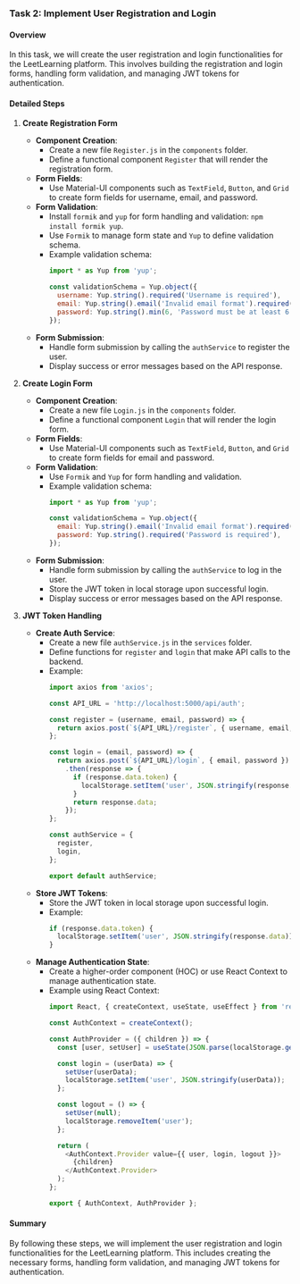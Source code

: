 ### Task 2: Implement User Registration and Login

#### Overview
In this task, we will create the user registration and login functionalities for the LeetLearning platform. This involves building the registration and login forms, handling form validation, and managing JWT tokens for authentication.

#### Detailed Steps

1. **Create Registration Form**
   - **Component Creation**:
     - Create a new file `Register.js` in the `components` folder.
     - Define a functional component `Register` that will render the registration form.
   - **Form Fields**:
     - Use Material-UI components such as `TextField`, `Button`, and `Grid` to create form fields for username, email, and password.
   - **Form Validation**:
     - Install `formik` and `yup` for form handling and validation: `npm install formik yup`.
     - Use `Formik` to manage form state and `Yup` to define validation schema.
     - Example validation schema:
       ```javascript
       import * as Yup from 'yup';

       const validationSchema = Yup.object({
         username: Yup.string().required('Username is required'),
         email: Yup.string().email('Invalid email format').required('Email is required'),
         password: Yup.string().min(6, 'Password must be at least 6 characters').required('Password is required'),
       });
       ```
   - **Form Submission**:
     - Handle form submission by calling the `authService` to register the user.
     - Display success or error messages based on the API response.

2. **Create Login Form**
   - **Component Creation**:
     - Create a new file `Login.js` in the `components` folder.
     - Define a functional component `Login` that will render the login form.
   - **Form Fields**:
     - Use Material-UI components such as `TextField`, `Button`, and `Grid` to create form fields for email and password.
   - **Form Validation**:
     - Use `Formik` and `Yup` for form handling and validation.
     - Example validation schema:
       ```javascript
       import * as Yup from 'yup';

       const validationSchema = Yup.object({
         email: Yup.string().email('Invalid email format').required('Email is required'),
         password: Yup.string().required('Password is required'),
       });
       ```
   - **Form Submission**:
     - Handle form submission by calling the `authService` to log in the user.
     - Store the JWT token in local storage upon successful login.
     - Display success or error messages based on the API response.

3. **JWT Token Handling**
   - **Create Auth Service**:
     - Create a new file `authService.js` in the `services` folder.
     - Define functions for `register` and `login` that make API calls to the backend.
     - Example:
       ```javascript
       import axios from 'axios';

       const API_URL = 'http://localhost:5000/api/auth';

       const register = (username, email, password) => {
         return axios.post(`${API_URL}/register`, { username, email, password });
       };

       const login = (email, password) => {
         return axios.post(`${API_URL}/login`, { email, password })
           .then(response => {
             if (response.data.token) {
               localStorage.setItem('user', JSON.stringify(response.data));
             }
             return response.data;
           });
       };

       const authService = {
         register,
         login,
       };

       export default authService;
       ```
   - **Store JWT Tokens**:
     - Store the JWT token in local storage upon successful login.
     - Example:
       ```javascript
       if (response.data.token) {
         localStorage.setItem('user', JSON.stringify(response.data));
       }
       ```
   - **Manage Authentication State**:
     - Create a higher-order component (HOC) or use React Context to manage authentication state.
     - Example using React Context:
       ```javascript
       import React, { createContext, useState, useEffect } from 'react';

       const AuthContext = createContext();

       const AuthProvider = ({ children }) => {
         const [user, setUser] = useState(JSON.parse(localStorage.getItem('user')));

         const login = (userData) => {
           setUser(userData);
           localStorage.setItem('user', JSON.stringify(userData));
         };

         const logout = () => {
           setUser(null);
           localStorage.removeItem('user');
         };

         return (
           <AuthContext.Provider value={{ user, login, logout }}>
             {children}
           </AuthContext.Provider>
         );
       };

       export { AuthContext, AuthProvider };
       ```

#### Summary
By following these steps, we will implement the user registration and login functionalities for the LeetLearning platform. This includes creating the necessary forms, handling form validation, and managing JWT tokens for authentication.
